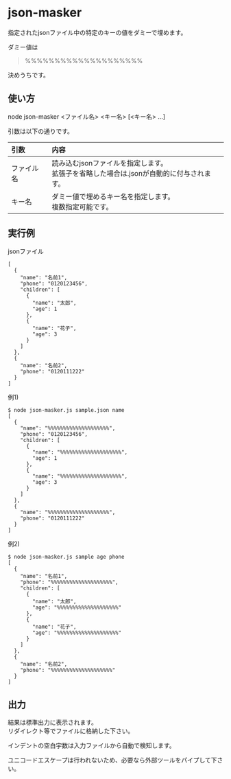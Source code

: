# json-masker

指定されたjsonファイル中の特定のキーの値をダミーで埋めます。

ダミー値は

> %%%%%%%%%%%%%%%%%%%%

決めうちです。

## 使い方

node json-masker <ファイル名> <キー名> [<キー名> ...]

引数は以下の通りです。

|引数|内容|
|:--|:--|
|ファイル名|読み込むjsonファイルを指定します。<br/>拡張子を省略した場合は.jsonが自動的に付与されます。|
|キー名|ダミー値で埋めるキー名を指定します。<br/>複数指定可能です。|

## 実行例

jsonファイル

```
[
  {
    "name": "名前1",
    "phone": "0120123456",
    "children": [
      {
        "name": "太郎",
        "age": 1
      },
      {
        "name": "花子",
        "age": 3
      }
    ]
  },
  {
    "name": "名前2",
    "phone": "0120111222"
  }
]
```

例1)

```
$ node json-masker.js sample.json name
[
  {
    "name": "%%%%%%%%%%%%%%%%%%%%",
    "phone": "0120123456",
    "children": [
      {
        "name": "%%%%%%%%%%%%%%%%%%%%",
        "age": 1
      },
      {
        "name": "%%%%%%%%%%%%%%%%%%%%",
        "age": 3
      }
    ]
  },
  {
    "name": "%%%%%%%%%%%%%%%%%%%%",
    "phone": "0120111222"
  }
]
```

例2)

```
$ node json-masker.js sample age phone
[
  {
    "name": "名前1",
    "phone": "%%%%%%%%%%%%%%%%%%%%",
    "children": [
      {
        "name": "太郎",
        "age": "%%%%%%%%%%%%%%%%%%%%"
      },
      {
        "name": "花子",
        "age": "%%%%%%%%%%%%%%%%%%%%"
      }
    ]
  },
  {
    "name": "名前2",
    "phone": "%%%%%%%%%%%%%%%%%%%%"
  }
]
```


## 出力

結果は標準出力に表示されます。<br/>
リダイレクト等でファイルに格納した下さい。

インデントの空白宇数は入力ファイルから自動で検知します。

ユニコードエスケープは行われないため、必要なら外部ツールをパイプして下さい。
